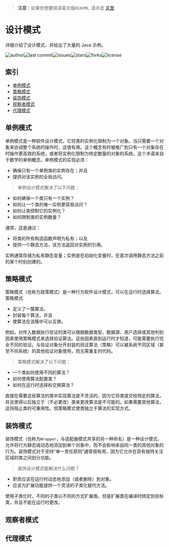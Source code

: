 > **注意**：如果你想要阅读英文版`README`, 请点击 [这里](https://github.com/guobinhit/design-pattern/blob/master/README.md). 

# 设计模式

详细介绍了设计模式，并给出了大量的 Java 示例。

![author](https://img.shields.io/badge/author-chariesgavin-blueviolet.svg)![last commit](https://img.shields.io/github/last-commit/guobinhit/design-pattern.svg)![issues](https://img.shields.io/github/issues/guobinhit/design-pattern.svg)![stars](https://img.shields.io/github/stars/guobinhit/design-pattern.svg)![forks](https://img.shields.io/github/forks/guobinhit/design-pattern.svg)![license](https://img.shields.io/github/license/guobinhit/design-pattern.svg)


## 索引

- [单例模式](#单例模式)
- [策略模式](#策略模式)
- [装饰模式](#装饰模式)
- [观察者模式](#观察者模式)
- [代理模式](#代理模式)




## 单例模式

单例模式是一种软件设计模式，它将类的实例化限制为一个对象。当只需要一个对象来协调整个系统的操作时，这很有用。这个概念有时被推广到只有一个对象存在时操作更高效的系统，或者将实例化限制为特定数量的对象的系统。这个术语来自于数学的单例概念。单例模式的实现必须：

- 确保只有一个单例类的实例存在；并且
- 提供对该实例的全局访问。

> 单例设计模式解决了以下问题：

- 如何确保一个类只有一个实例？
- 如何让一个类的唯一实例更容易访问？
- 如何让类控制它的实例化？
- 如何限制类的实例数量？

通常，这是通过：

- 将类的所有构造函数声明为私有；以及
- 提供一个静态方法，该方法返回对实例的引用。

实例通常存储为私有静态变量；实例是在初始化变量时，在首次调用静态方法之前的某个时刻创建的。


## 策略模式

策略模式（也称为政策模式）是一种行为软件设计模式，可以在运行时选择算法。策略模式

- 定义了一簇算法，
- 封装每个算法，并且
- 使算法在该簇中可以互换。

例如，对传入数据执行验证的类可以根据数据类型、数据源、用户选择或其他判别因素使用策略模式来选择验证算法。这些因素直到运行时才知道，可能需要执行完全不同的验证。与验证对象分开封装的验证算法（策略）可以被系统不同区域（甚至不同系统）的其他验证对象使用，而无需重复的代码。

> 策略模式解决了以下问题：

- 一个类如何使用不同的算法？
- 如何使用算法配置类？
- 如何在运行时选择和交换算法？

直接在需要这些算法的类中实现算法是不灵活的，因为它将类提交给特定的算法，并且使得以后独立于（不必更改）类来更改算法是不可能的。如果需要其他算法，这将阻止类的可重用性。但策略模式使类独立于算法的实现方式。


## 装饰模式

装饰模式（也称为`Wrapper`，与适配器模式共享的另一种命名）是一种设计模式，允许将行为静态或动态地添加到单个对象中，而不会影响来自同一类的其他对象的行为。装饰模式对于坚持“单一责任原则”通常很有用，因为它允许在具有独特关注区域的类之间划分功能。

> 装饰设计模式能解决什么问题？

- 职责应该在运行时动态地添加（或者删除）到对象。
- 应该为扩展功能提供一个灵活的子类化替代方法。

使用子类化时，不同的子类以不同的方式扩展类。但是扩展类在编译时绑定到目标类，并且不能在运行时更改。


## 观察者模式



## 代理模式



